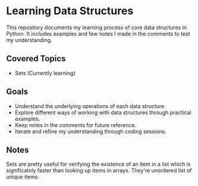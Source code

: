 # Learning Data Structures

This repository documents my learning process of core data structures in Python. It includes examples and few notes I made in the comments to test my understanding.

## Covered Topics

- Sets (Currently learning)

## Goals

- Understand the underlying operations of each data structure.
- Explore different ways of working with data structures through practical examples.
- Keep notes in the comments for future reference.
- Iterate and refine my understanding through coding sessions.

## Notes

Sets are pretty useful for verifying the existence of an item in a list which is significatnly faster than looking up items in arrays. They're unordered list of unique items.
